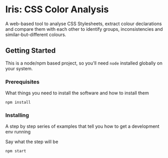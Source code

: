 # Iris: CSS Color Analysis

A web-based tool to analyse CSS Stylesheets, extract colour declarations and compare them with each other to identify groups, inconsistencies and similar-but-different colours.

## Getting Started

This is a node/npm based project, so you'll need `node` installed globally on your system.

### Prerequisites

What things you need to install the software and how to install them

```
npm install
```

### Installing

A step by step series of examples that tell you how to get a development env running

Say what the step will be

```
npm start
```
